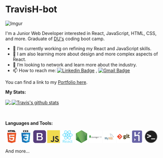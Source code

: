 # TravisH-bot

![Imgur](https://i.imgur.com/SUlbD54.jpg)

I'm a Junior Web Developer interested in React, JavaScript, HTML, CSS, and more. Graduate of [DU's](https://bootcamp.du.edu/coding/) coding boot camp.

- 🔭 I’m currently working on refining my React and JavaScript skills. 
- 🌱 I am also learning more about design and more complex aspects of React.
- 👯 I’m looking to network and learn more about the industry. 
- 📫 How to reach me:
[![Linkedin Badge](https://img.shields.io/badge/-LinkedIn-blue?style=flat-square&logo=Linkedin&logoColor=white&link=https://www.linkedin.com/in/thackbarth/)](https://www.linkedin.com/in/thackbarth/) 
, [![Gmail Badge](https://img.shields.io/badge/-Gmail-c14438?style=flat-square&logo=Gmail&logoColor=white&link=mailto:travishackbarth@gmail.com)](mailto:travishackbarth@gmail.com)

You can find a link to my <a href="https://travish-bot.github.io/My-Portfolio/" target="_blank">Portfolio here</a>.

**My Stats:**

<div style="flex">
<a href="https://github.com/TravisH-bot">
  <img align="center" src="https://github-readme-stats.vercel.app/api/top-langs/?username=TravisH-bot&theme=light">
</a>
<a href="[https://github.com/TravisH-bot](https://github.com/TravisH-bot)">
 <img align="center" src="https://github-readme-stats.vercel.app/api?username=TravisH-bot&show_icons=true&theme=light&line_height=30" alt="Travis's github stats"/>
</a>
  </div>

<br></br>
**Languages and Tools:**

<p align="center">

  <div>
  
<code><img height="40" src="https://raw.githubusercontent.com/github/explore/80688e429a7d4ef2fca1e82350fe8e3517d3494d/topics/html/html.png"></code> <code><img height="40" src="https://raw.githubusercontent.com/github/explore/80688e429a7d4ef2fca1e82350fe8e3517d3494d/topics/css/css.png"></code> <code><img height="40" src="https://raw.githubusercontent.com/github/explore/80688e429a7d4ef2fca1e82350fe8e3517d3494d/topics/bootstrap/bootstrap.png"></code> <code><img height="40" src="https://raw.githubusercontent.com/github/explore/80688e429a7d4ef2fca1e82350fe8e3517d3494d/topics/javascript/javascript.png"></code> <code><img height="40" src="https://raw.githubusercontent.com/devicons/devicon/master/icons/react/react-original-wordmark.svg"></code> <code><img height="40" src="https://raw.githubusercontent.com/github/explore/80688e429a7d4ef2fca1e82350fe8e3517d3494d/topics/nodejs/nodejs.png"></code> <code><img height="40" src="https://raw.githubusercontent.com/github/explore/80688e429a7d4ef2fca1e82350fe8e3517d3494d/topics/mongodb/mongodb.png"></code> <code><img height="40" src="https://raw.githubusercontent.com/github/explore/80688e429a7d4ef2fca1e82350fe8e3517d3494d/topics/mysql/mysql.png"></code> <code><img height="40" src="https://raw.githubusercontent.com/github/explore/80688e429a7d4ef2fca1e82350fe8e3517d3494d/topics/git/git.png"></code> <code><img height="40" src="https://raw.githubusercontent.com/devicons/devicon/master/icons/heroku/heroku-plain.svg"></code> <code><img height="40" src="https://raw.githubusercontent.com/github/explore/80688e429a7d4ef2fca1e82350fe8e3517d3494d/topics/terminal/terminal.png"></code><p>And more...</p>

  </div>
  </p>
